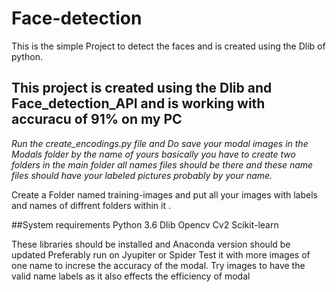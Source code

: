 # Face-detection
This is the simple Project to detect the faces  and is created using the Dlib of python.

## This project is created using the Dlib and Face_detection_API and is working with accuracu of 91% on my PC
*Run the create_encodings.py file and Do save your modal images in the Modals folder by the name of yours basically you have to create two folders in the main folder all names files should be there and these name files should have your labeled pictures probably by your name.* 

Create a Folder named training-images and put all your images with labels and names of diffrent folders within it . 

##System requirements
Python 3.6 
Dlib 
Opencv
Cv2
Scikit-learn 
  
  These libraries should be installed and Anaconda version should be updated  Preferably run on Jyupiter or Spider 
  Test it with more images of one name to increse the accuracy of the modal. 
  Try images to have the valid name labels as it also effects the efficiency of modal
